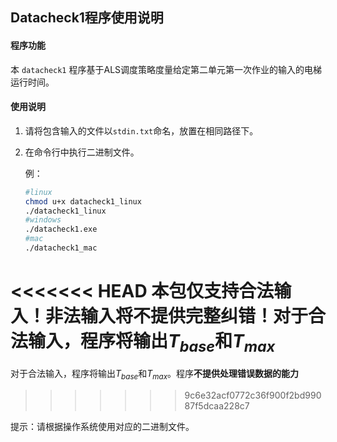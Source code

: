 ## Datacheck1程序使用说明

#### 程序功能

本 `datacheck1` 程序基于ALS调度策略度量给定第二单元第一次作业的输入的电梯运行时间。

#### 使用说明

1. 请将包含输入的文件以`stdin.txt`命名，放置在相同路径下。

2. 在命令行中执行二进制文件。

   例：

   ```bash
   #linux
   chmod u+x datacheck1_linux
   ./datacheck1_linux
   #windows
   ./datacheck1.exe
   #mac
   ./datacheck1_mac
   ```

<<<<<<< HEAD
   本包仅支持合法输入！非法输入将不提供完整纠错！对于合法输入，程序将输出$T_{base}$和$T_{max}$
=======
   对于合法输入，程序将输出$T_{base}$和$T_{max}$。程序**不提供处理错误数据的能力**
>>>>>>> 9c6e32acf0772c36f900f2bd99087f5dcaa228c7

提示：请根据操作系统使用对应的二进制文件。

